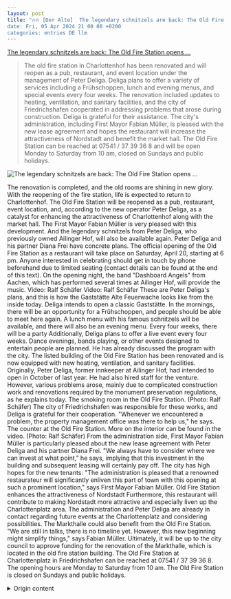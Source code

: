 ```yaml
---
layout: post
title: "🔥🔥 [Der Alte]  The legendary schnitzels are back: The Old Fire Station opens ...
date: Fri, 05 Apr 2024 21 00 00 +0200
categories: entries DE llm
---
```

[ The legendary schnitzels are back: The Old Fire Station opens ...](https://www.schwaebische.de/regional/bodensee/friedrichshafen/die-legendaeren-schnitzel-sind-zurueck-die-alte-feuerwache-eroeffnet-wieder-2410526)

> The old fire station in Charlottenhof has been renovated and will reopen as a pub, restaurant, and event location under the management of Peter Deliga. Deliga plans to offer a variety of services including a Frühschoppen, lunch and evening menus, and special events every four weeks. The renovation included updates to heating, ventilation, and sanitary facilities, and the city of Friedrichshafen cooperated in addressing problems that arose during construction. Deliga is grateful for their assistance. The city's administration, including First Mayor Fabian Müller, is pleased with the new lease agreement and hopes the restaurant will increase the attractiveness of Nordstadt and benefit the market hall. The Old Fire Station can be reached at 07541 / 37 39 36 8 and will be open Monday to Saturday from 10 am, closed on Sundays and public holidays.

![ The legendary schnitzels are back: The Old Fire Station opens ...](https://cdn.schwaebische.de/2022/11/23/56176212-85d4-4a1f-9453-c2516d33aff9.jpeg)

 The renovation is completed, and the old rooms are shining in new glory. With the reopening of the fire station, life is expected to return to Charlottenhof. 
The Old Fire Station will be reopened as a pub, restaurant, event location, and, according to the new operator Peter Deliga, as a catalyst for enhancing the attractiveness of Charlottenhof along with the market hall. The First Mayor Fabian Müller is very pleased with this development. And the legendary schnitzels from Peter Deliga, who previously owned Ailinger Hof, will also be available again.
Peter Deliga and his partner Diana Frei have concrete plans. The official opening of the Old Fire Station as a restaurant will take place on Saturday, April 20, starting at 6 pm. Anyone interested in celebrating should get in touch by phone beforehand due to limited seating (contact details can be found at the end of this text). On the opening night, the band "Dashboard Angels" from Aachen, which has performed several times at Ailinger Hof, will provide the music.
Video: Ralf Schäfer Video: Ralf Schäfer
These are Peter Deliga's plans, and this is how the Gaststätte Alte Feuerwache looks like from the inside today.
Deliga intends to open a classic Gaststätte. In the mornings, there will be an opportunity for a Frühschoppen, and people should be able to meet here again. A lunch menu with his famous schnitzels will be available, and there will also be an evening menu.
Every four weeks, there will be a party
Additionally, Deliga plans to offer a live event every four weeks. Dance evenings, bands playing, or other events designed to entertain people are planned. He has already discussed the program with the city.
The listed building of the Old Fire Station has been renovated and is now equipped with new heating, ventilation, and sanitary facilities. Originally, Peter Deliga, former innkeeper at Ailinger Hof, had intended to open in October of last year. He had also hired staff for the venture. However, various problems arose, mainly due to complicated construction work and renovations required by the monument preservation regulations, as he explains today.
The smoking room in the Old Fire Station. (Photo: Ralf Schäfer)
The city of Friedrichshafen was responsible for these works, and Deliga is grateful for their cooperation. "Whenever we encountered a problem, the property management office was there to help us," he says.
The counter at the Old Fire Station. More on the interior can be found in the video. (Photo: Ralf Schäfer)
From the administration side, First Mayor Fabian Müller is particularly pleased about the new lease agreement with Peter Deliga and his partner Diana Frei. "We always have to consider where we can invest at what point," he says, implying that this investment in the building and subsequent leasing will certainly pay off.
The city has high hopes for the new tenants: "The administration is pleased that a renowned restaurateur will significantly enliven this part of town with this opening at such a prominent location," says First Mayor Fabian Müller.
Old Fire Station enhances the attractiveness of Nordstadt
Furthermore, this restaurant will contribute to making Nordstadt more attractive and especially liven up the Charlottenplatz area. The administration and Peter Deliga are already in contact regarding future events at the Charlottenplatz and considering possibilities.
The Markthalle could also benefit from the Old Fire Station. "We are still in talks, there is no timeline yet. However, this new beginning might simplify things," says Fabian Müller. Ultimately, it will be up to the city council to approve funding for the renovation of the Markthalle, which is located in the old fire station building.
The Old Fire Station at Charlottenplatz in Friedrichshafen can be reached at 07541 / 37 39 36 8.
The opening hours are Monday to Saturday from 10 am. The Old Fire Station is closed on Sundays and public holidays.

<details>
  <summary>Origin content</summary>
  ---
layout: post
title: "🔥🔥 [Der Alte] Die legendären Schnitzel sind zurück: Die Alte Feuerwache eröffnet ..."
date: Fri, 05 Apr 2024 21:00:00 +0200
categories: entries DE
---
[Die legendären Schnitzel sind zurück: Die Alte Feuerwache eröffnet ...](https://www.schwaebische.de/regional/bodensee/friedrichshafen/die-legendaeren-schnitzel-sind-zurueck-die-alte-feuerwache-eroeffnet-wieder-2410526)

![Die legendären Schnitzel sind zurück: Die Alte Feuerwache eröffnet ...](https://cdn.schwaebische.de/2022/11/23/56176212-85d4-4a1f-9453-c2516d33aff9.jpeg)

Die Renovierung ist abgeschlossen, die alten Räume erstrahlen im neuen Glanz. Mit der Eröffnung der Feuerwache soll am Charlottenhof wieder Leben einkehren.

Die Alte Feuerwache wird wieder eröffnet - als Kneipe, Restaurant, Veranstaltungsort und, wie der neue Betreiber Peter Deliga sagt, als Motor für die Attraktivierung des Charlottenhofes samt der Markthalle. Den Ersten Bürgermeister Fabian Müller freut das sehr. Und die legendären Schnitzel von Peter Deliga, der früher den Ailinger Hof betrieben hat, wird es auch wieder geben.

Peter Deliga und seine Partnerin Diana Frei haben konkrete Pläne. Die offizielle Eröffnung der Alten Feuerwache als Gaststätte findet am Samstag, 20. April ab 18 Uhr statt. Wer Lust hat, mitzufeiern, sollte sich aber wegen des begrenzten Platzangebotes vorher telefonisch anmelden (siehe Infobox am Ende des Textes). Am Eröffnungsabend wird die Band „Dashboard Angels“ aus Aachen, die im Ailinger Hof schon mehrfach aufgetreten ist, für den guten Ton sorgen.

Video: Ralf Schäfer Video: Ralf Schäfer

Das sind Peter Deligas Pläne und so sieht die Gaststätte Alte Feuerwache heute von innen aus.

Deliga will mit der Alten Feuerwache eine klassische Gaststätte aufmachen. Morgens mit der Möglichkeit eines Frühschoppens, man soll sich hier wieder treffen können. Einen Mittagstisch mit seinen berühmten Schnitzeln wird es geben, und eine Abendkarte ist ebenfalls vorhanden.

Alle vier Wochen Party

Dazu will er alle vier Wochen eine Live-Veranstaltung anbieten. Tanzabende, Bands, die spielen oder andere Veranstaltungen, die die Menschen unterhalten sollen, sind da geplant. Vorstellungen vom Programm hat er bereits einige, mit der Stadt sei das auch alles abgesprochen.

Das denkmalgeschützte Haus der Alten Feuerwache ist saniert, komplett mit neuer Heizung, Lüftung und Sanitärräumen versehen und endlich fertig geworden. Eigentlich wollte Peter Deliga, ehemals Wirt im Ailinger Hof, schon im Oktober vergangenen Jahres eröffnen. Personal dafür hatte er ebenfalls eingestellt. Doch dann kam das eine Problemchen nach dem anderen, in erster Linie den komplizierten Bauarbeiten und Sanierungen aufgrund des Denkmalschutzes geschuldet, sagt er heute.

Das Raucherzimmer in der Alten Feuerwache. (Foto: Ralf Schäfer )

Diese Arbeiten hat die Stadt Friedrichshafen zu verantworten gehabt, der Peter Deliga sehr dankbar ist für die Zusammenarbeit. „Wann immer wir ein Problem bekamen, war das Liegenschaftsamt für uns da“, sagt er.

Die Theke in der Alten Feuerwache. Mehr zum Interieur ist im Video zu sehen. (Foto: Ralf Schäfer )

Seitens der Verwaltung freut sich vor allem der Erste Bürgermeister Fabian Müller über die Neuverpachtung an Peter Deliga und seine Partnerin Diana Frei. „Wir müssen immer wieder schauen, was wir an welcher Stelle investieren können“, sagt er und meint, dass sich diese Investition in das Gebäude mit der anschließenden Neuverpachtung sicher gelohnt haben werden.

Und die Stadt setzt auf die neuen Pächter: „Die Verwaltung ist froh, dass mit dieser Eröffnung eine wesentliche Belebung der Nordstadt durch einen renommierten Gastronomen an prominenter Stelle stattfinden kann“, sagt der Erste Bürgermeister.

Alte Feuerwache macht Nordstadt attraktiver

Schließlich würde auch dieses Restaurant die Nordstadt attraktiver machen und vor allem am Charlottenplatz für mehr Leben sorgen. Die Verwaltung und Peter Deliga stehen zumindest schon mal in Kontakt, um über künftige Veranstaltungen auf dem Charlottenplatz zu sprechen und nachzudenken.

Auch die Markthalle könne von der Alten Feuerwache profitieren. „Wir befinden uns da immer noch in Gesprächen, einen Zeithorizont gibt es nicht. Aber es kann gut sein, dass dieser Neubeginn hier die Sache vereinfacht“, sagt Fabian Müller. Am Ende aber wird es am Gemeinderat sein, das Geld für die Sanierung der Markthalle freizugeben, die sich in der alten Halle der Feuerwehr befindet.

Die Alte Feuerwache am Charlottenplatz in Friedrichshafen ist erreichbar unter Telefon 07541 / 37 39 36 8.

Die Öffnungszeiten sind Montag bis Samstag ab 10 Uhr. An Sonn- und Feiertagen ist die Alte Feuerwache geschlossen.


</details>
